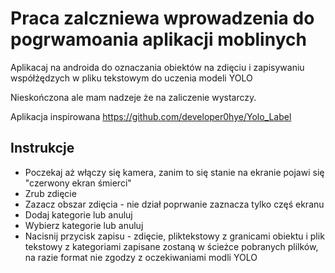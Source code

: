 # Praca zalczniewa wprowadzenia do pogrwamoania aplikacji moblinych

Aplikacaj na androida do oznaczania obiektów na zdięciu i zapisywaniu współżędzych w pliku tekstowym do uczenia modeli YOLO

Nieskończona ale mam nadzeje że na zaliczenie wystarczy.

Aplikacja inspirowana https://github.com/developer0hye/Yolo_Label

## Instrukcje
* Poczekaj aż włączy się kamera, zanim to się stanie na ekranie pojawi się "czerwony ekran śmierci"
* Zrub zdięcie
* Zazacz obszar zdięcia - nie dział poprwanie zaznacza tylko częś ekranu
* Dodaj kategorie lub anuluj
* Wybierz kategorie lub anuluj
* Nacisnij przycisk zapisu - zdięcie, pliktekstowy z granicami obiektu i plik tekstowy z kategoriami zapisane zostaną w ścieżce pobranych plilków, na razie format nie zgodzy z oczekiwaniami modli YOLO

